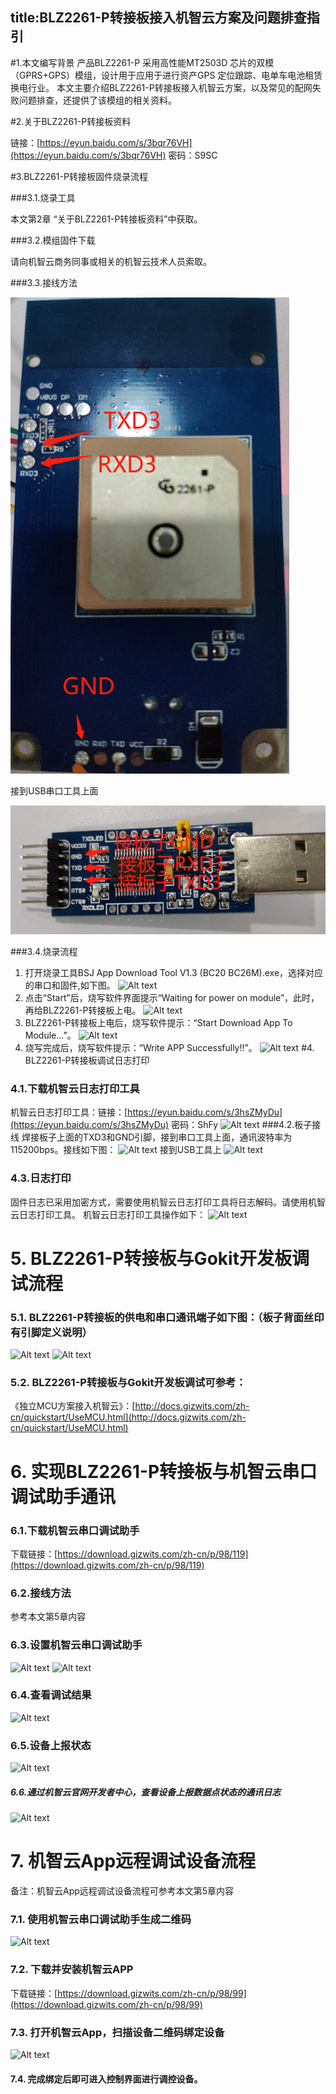 
title:BLZ2261-P转接板接入机智云方案及问题排查指引
---
#1.本文编写背景
产品BLZ2261-P 采用高性能MT2503D 芯片的双模（GPRS+GPS）模组，设计用于应用于进行资产GPS 定位跟踪、电单车电池租赁换电行业。 
本文主要介绍BLZ2261-P转接板接入机智云方案，以及常见的配网失败问题排查，还提供了该模组的相关资料。

#2.关于BLZ2261-P转接板资料

链接：[https://eyun.baidu.com/s/3bqr76VH](https://eyun.baidu.com/s/3bqr76VH) 密码：S9SC

#3.BLZ2261-P转接板固件烧录流程

###3.1.烧录工具

 本文第2章 “关于BLZ2261-P转接板资料”中获取。
 
###3.2.模组固件下载

请向机智云商务同事或相关的机智云技术人员索取。

###3.3.接线方法

![Alt text](assets/zh-cn/deviceDev/BLZ2261-P_png/1.png)

接到USB串口工具上面

![Alt text](assets/zh-cn/deviceDev/BLZ2261-P_png/2.png)

###3.4.烧录流程
1.	打开烧录工具BSJ App Download Tool V1.3 (BC20 BC26M).exe，选择对应的串口和固件,如下图。
![Alt text](./3.png)
2.	点击“Start”后，烧写软件界面提示“Waiting for power on module”，此时，再给BLZ2261-P转接板上电。
![Alt text](./4.png)
3.	BLZ2261-P转接板上电后，烧写软件提示：“Start Download App To Module…”。
![Alt text](./5.png)
4.	烧写完成后，烧写软件提示：“Write APP Successfully!!”。
![Alt text](./6.png)
#4. BLZ2261-P转接板调试日志打印
### 4.1.下载机智云日志打印工具
机智云日志打印工具：链接：[https://eyun.baidu.com/s/3hsZMyDu](https://eyun.baidu.com/s/3hsZMyDu) 密码：ShFy
![Alt text](./7.png)
###4.2.板子接线
焊接板子上面的TXD3和GND引脚，接到串口工具上面，通讯波特率为115200bps。接线如下图：
![Alt text](./7.png)
接到USB工具上
![Alt text](./8.png)
### 4.3.日志打印
固件日志已采用加密方式，需要使用机智云日志打印工具将日志解码。请使用机智云日志打印工具。
机智云日志打印工具操作如下：
![Alt text](./9.png)
# 5. BLZ2261-P转接板与Gokit开发板调试流程
### 5.1. BLZ2261-P转接板的供电和串口通讯端子如下图：（板子背面丝印有引脚定义说明）
![Alt text](./10.png)
![Alt text](./11.png)
### 5.2. BLZ2261-P转接板与Gokit开发板调试可参考：
《独立MCU方案接入机智云》：[http://docs.gizwits.com/zh-cn/quickstart/UseMCU.html](http://docs.gizwits.com/zh-cn/quickstart/UseMCU.html)
# 6. 实现BLZ2261-P转接板与机智云串口调试助手通讯
### 6.1.下载机智云串口调试助手
下载链接：[https://download.gizwits.com/zh-cn/p/98/119](https://download.gizwits.com/zh-cn/p/98/119)
### 6.2.接线方法
参考本文第5章内容
### 6.3.设置机智云串口调试助手
![Alt text](./12.png)
![Alt text](./13.png)
### 6.4.查看调试结果
![Alt text](./14.png)
### 6.5.设备上报状态
![Alt text](./15.png)
##### 6.6.通过机智云官网开发者中心，查看设备上报数据点状态的通讯日志
![Alt text](./16.png)
# 7. 机智云App远程调试设备流程
备注：机智云App远程调试设备流程可参考本文第5章内容
### 7.1. 使用机智云串口调试助手生成二维码
![Alt text](./17.png)
### 7.2. 下载并安装机智云APP
下载链接：[https://download.gizwits.com/zh-cn/p/98/99](https://download.gizwits.com/zh-cn/p/98/99)
### 7.3. 打开机智云App，扫描设备二维码绑定设备
![Alt text](./18.png)
#### 7.4. 完成绑定后即可进入控制界面进行调控设备。
